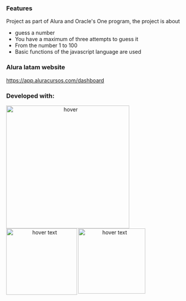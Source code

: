 ### Features
Project as part of Alura and Oracle's One program, the project is about
- guess a number
- You have a maximum of three attempts to guess it
- From the number 1 to 100
- Basic functions of the javascript language are used

### Alura latam website

https://app.aluracursos.com/dashboard

### Developed with:
<p align="center">
  <img src="https://images.velog.io/images/kimdlzp/post/c56bd5e7-6060-47c5-b149-83a55675f73b/174854.png" width="330" title="hover" align="left">
    <img src="https://upload.wikimedia.org/wikipedia/commons/thumb/d/d5/CSS3_logo_and_wordmark.svg/1200px-CSS3_logo_and_wordmark.svg.png" width="190" height="178" title="hover text" align="left">
  &nbsp;&nbsp;&nbsp;&nbsp;&nbsp;&nbsp;&nbsp;
    <img src="https://upload.wikimedia.org/wikipedia/commons/thumb/9/99/Unofficial_JavaScript_logo_2.svg/1200px-Unofficial_JavaScript_logo_2.svg.png" width="180" height="175" title="hover text" align="left">
</p>


